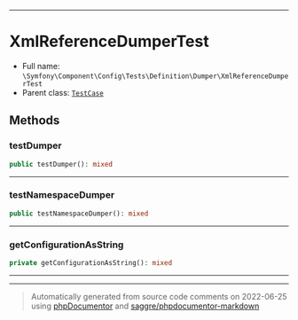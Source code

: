 ***

# XmlReferenceDumperTest





* Full name: `\Symfony\Component\Config\Tests\Definition\Dumper\XmlReferenceDumperTest`
* Parent class: [`TestCase`](../../../../../../PHPUnit/Framework/TestCase.md)




## Methods


### testDumper



```php
public testDumper(): mixed
```











***

### testNamespaceDumper



```php
public testNamespaceDumper(): mixed
```











***

### getConfigurationAsString



```php
private getConfigurationAsString(): mixed
```











***


***
> Automatically generated from source code comments on 2022-06-25 using [phpDocumentor](http://www.phpdoc.org/) and [saggre/phpdocumentor-markdown](https://github.com/Saggre/phpDocumentor-markdown)

